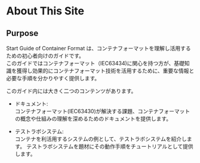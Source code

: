 # About This Site

## Purpose

Start Guide of Container Format は、コンテナフォーマットを理解し活用するための初心者向けのガイドです。  
このガイドではコンテナフォーマット（IEC63434)に関心を持つ方が、基礎知識を獲得し効果的にコンテナフォーマット技術を活用するために、重要な情報と必要な手順を分かりやすく提供します。

このガイド内には大きく二つのコンテンツがあります。

- ドキュメント:  
  コンテナフォーマット(IEC63430)が解決する課題、コンテナフォーマットの概念や仕組みの理解を深めるためのドキュメントを提供します。

- テストラボシステム:  
  コンテナを利活用するシステムの例として、テストラボシステムを紹介します。
  テストラボシステムを題材にその動作手順をチュートリアルとして提供します。
